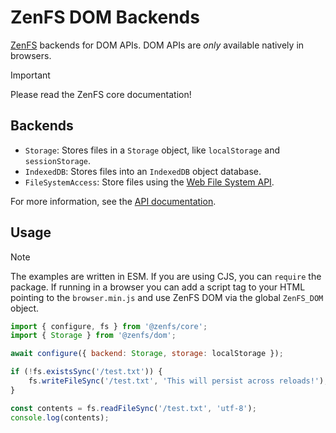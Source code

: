 # ZenFS DOM Backends

[ZenFS](https://github.com/zen-fs/core) backends for DOM APIs. DOM APIs are _only_ available natively in browsers.

> [!IMPORTANT]
> Please read the ZenFS core documentation!

## Backends

-   `Storage`: Stores files in a `Storage` object, like `localStorage` and `sessionStorage`.
-   `IndexedDB`: Stores files into an `IndexedDB` object database.
-   `FileSystemAccess`: Store files using the [Web File System API](https://developer.mozilla.org/Web/API/File_System_API).

For more information, see the [API documentation](https://zen-fs.github.io/dom).

## Usage

> [!NOTE]  
> The examples are written in ESM. If you are using CJS, you can `require` the package. If running in a browser you can add a script tag to your HTML pointing to the `browser.min.js` and use ZenFS DOM via the global `ZenFS_DOM` object.

```js
import { configure, fs } from '@zenfs/core';
import { Storage } from '@zenfs/dom';

await configure({ backend: Storage, storage: localStorage });

if (!fs.existsSync('/test.txt')) {
	fs.writeFileSync('/test.txt', 'This will persist across reloads!');
}

const contents = fs.readFileSync('/test.txt', 'utf-8');
console.log(contents);
```
